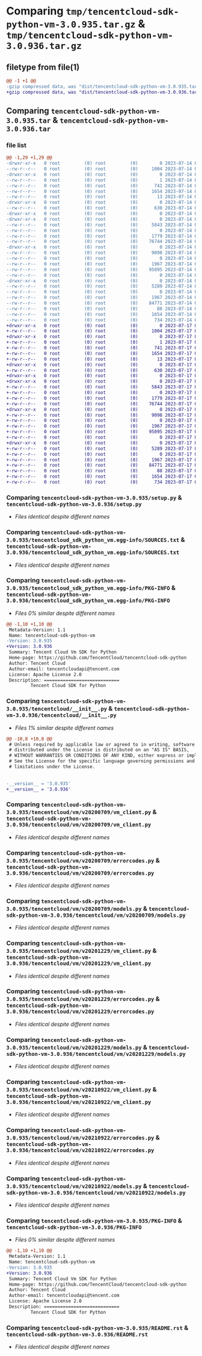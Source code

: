 # Comparing `tmp/tencentcloud-sdk-python-vm-3.0.935.tar.gz` & `tmp/tencentcloud-sdk-python-vm-3.0.936.tar.gz`

## filetype from file(1)

```diff
@@ -1 +1 @@
-gzip compressed data, was "dist/tencentcloud-sdk-python-vm-3.0.935.tar", last modified: Fri Jul 14 00:45:19 2023, max compression
+gzip compressed data, was "dist/tencentcloud-sdk-python-vm-3.0.936.tar", last modified: Mon Jul 17 00:39:18 2023, max compression
```

## Comparing `tencentcloud-sdk-python-vm-3.0.935.tar` & `tencentcloud-sdk-python-vm-3.0.936.tar`

### file list

```diff
@@ -1,29 +1,29 @@
-drwxr-xr-x   0 root         (0) root         (0)        0 2023-07-14 00:45:19.000000 tencentcloud-sdk-python-vm-3.0.935/
--rw-r--r--   0 root         (0) root         (0)     1004 2023-07-14 00:45:19.000000 tencentcloud-sdk-python-vm-3.0.935/setup.py
-drwxr-xr-x   0 root         (0) root         (0)        0 2023-07-14 00:45:19.000000 tencentcloud-sdk-python-vm-3.0.935/tencentcloud_sdk_python_vm.egg-info/
--rw-r--r--   0 root         (0) root         (0)        1 2023-07-14 00:45:19.000000 tencentcloud-sdk-python-vm-3.0.935/tencentcloud_sdk_python_vm.egg-info/dependency_links.txt
--rw-r--r--   0 root         (0) root         (0)      741 2023-07-14 00:45:19.000000 tencentcloud-sdk-python-vm-3.0.935/tencentcloud_sdk_python_vm.egg-info/SOURCES.txt
--rw-r--r--   0 root         (0) root         (0)     1654 2023-07-14 00:45:19.000000 tencentcloud-sdk-python-vm-3.0.935/tencentcloud_sdk_python_vm.egg-info/PKG-INFO
--rw-r--r--   0 root         (0) root         (0)       13 2023-07-14 00:45:19.000000 tencentcloud-sdk-python-vm-3.0.935/tencentcloud_sdk_python_vm.egg-info/top_level.txt
-drwxr-xr-x   0 root         (0) root         (0)        0 2023-07-14 00:45:19.000000 tencentcloud-sdk-python-vm-3.0.935/tencentcloud/
--rw-r--r--   0 root         (0) root         (0)      630 2023-07-14 00:45:19.000000 tencentcloud-sdk-python-vm-3.0.935/tencentcloud/__init__.py
-drwxr-xr-x   0 root         (0) root         (0)        0 2023-07-14 00:45:19.000000 tencentcloud-sdk-python-vm-3.0.935/tencentcloud/vm/
-drwxr-xr-x   0 root         (0) root         (0)        0 2023-07-14 00:45:19.000000 tencentcloud-sdk-python-vm-3.0.935/tencentcloud/vm/v20200709/
--rw-r--r--   0 root         (0) root         (0)     5843 2023-07-14 00:45:19.000000 tencentcloud-sdk-python-vm-3.0.935/tencentcloud/vm/v20200709/vm_client.py
--rw-r--r--   0 root         (0) root         (0)        0 2023-07-14 00:45:19.000000 tencentcloud-sdk-python-vm-3.0.935/tencentcloud/vm/v20200709/__init__.py
--rw-r--r--   0 root         (0) root         (0)     1779 2023-07-14 00:45:19.000000 tencentcloud-sdk-python-vm-3.0.935/tencentcloud/vm/v20200709/errorcodes.py
--rw-r--r--   0 root         (0) root         (0)    76744 2023-07-14 00:45:19.000000 tencentcloud-sdk-python-vm-3.0.935/tencentcloud/vm/v20200709/models.py
-drwxr-xr-x   0 root         (0) root         (0)        0 2023-07-14 00:45:19.000000 tencentcloud-sdk-python-vm-3.0.935/tencentcloud/vm/v20201229/
--rw-r--r--   0 root         (0) root         (0)     9098 2023-07-14 00:45:19.000000 tencentcloud-sdk-python-vm-3.0.935/tencentcloud/vm/v20201229/vm_client.py
--rw-r--r--   0 root         (0) root         (0)        0 2023-07-14 00:45:19.000000 tencentcloud-sdk-python-vm-3.0.935/tencentcloud/vm/v20201229/__init__.py
--rw-r--r--   0 root         (0) root         (0)     1967 2023-07-14 00:45:19.000000 tencentcloud-sdk-python-vm-3.0.935/tencentcloud/vm/v20201229/errorcodes.py
--rw-r--r--   0 root         (0) root         (0)    95095 2023-07-14 00:45:19.000000 tencentcloud-sdk-python-vm-3.0.935/tencentcloud/vm/v20201229/models.py
--rw-r--r--   0 root         (0) root         (0)        0 2023-07-14 00:45:19.000000 tencentcloud-sdk-python-vm-3.0.935/tencentcloud/vm/__init__.py
-drwxr-xr-x   0 root         (0) root         (0)        0 2023-07-14 00:45:19.000000 tencentcloud-sdk-python-vm-3.0.935/tencentcloud/vm/v20210922/
--rw-r--r--   0 root         (0) root         (0)     5289 2023-07-14 00:45:19.000000 tencentcloud-sdk-python-vm-3.0.935/tencentcloud/vm/v20210922/vm_client.py
--rw-r--r--   0 root         (0) root         (0)        0 2023-07-14 00:45:19.000000 tencentcloud-sdk-python-vm-3.0.935/tencentcloud/vm/v20210922/__init__.py
--rw-r--r--   0 root         (0) root         (0)     1967 2023-07-14 00:45:19.000000 tencentcloud-sdk-python-vm-3.0.935/tencentcloud/vm/v20210922/errorcodes.py
--rw-r--r--   0 root         (0) root         (0)    84771 2023-07-14 00:45:19.000000 tencentcloud-sdk-python-vm-3.0.935/tencentcloud/vm/v20210922/models.py
--rw-r--r--   0 root         (0) root         (0)       88 2023-07-14 00:45:19.000000 tencentcloud-sdk-python-vm-3.0.935/setup.cfg
--rw-r--r--   0 root         (0) root         (0)     1654 2023-07-14 00:45:19.000000 tencentcloud-sdk-python-vm-3.0.935/PKG-INFO
--rw-r--r--   0 root         (0) root         (0)      734 2023-07-14 00:45:19.000000 tencentcloud-sdk-python-vm-3.0.935/README.rst
+drwxr-xr-x   0 root         (0) root         (0)        0 2023-07-17 00:39:18.000000 tencentcloud-sdk-python-vm-3.0.936/
+-rw-r--r--   0 root         (0) root         (0)     1004 2023-07-17 00:39:18.000000 tencentcloud-sdk-python-vm-3.0.936/setup.py
+drwxr-xr-x   0 root         (0) root         (0)        0 2023-07-17 00:39:18.000000 tencentcloud-sdk-python-vm-3.0.936/tencentcloud_sdk_python_vm.egg-info/
+-rw-r--r--   0 root         (0) root         (0)        1 2023-07-17 00:39:18.000000 tencentcloud-sdk-python-vm-3.0.936/tencentcloud_sdk_python_vm.egg-info/dependency_links.txt
+-rw-r--r--   0 root         (0) root         (0)      741 2023-07-17 00:39:18.000000 tencentcloud-sdk-python-vm-3.0.936/tencentcloud_sdk_python_vm.egg-info/SOURCES.txt
+-rw-r--r--   0 root         (0) root         (0)     1654 2023-07-17 00:39:18.000000 tencentcloud-sdk-python-vm-3.0.936/tencentcloud_sdk_python_vm.egg-info/PKG-INFO
+-rw-r--r--   0 root         (0) root         (0)       13 2023-07-17 00:39:18.000000 tencentcloud-sdk-python-vm-3.0.936/tencentcloud_sdk_python_vm.egg-info/top_level.txt
+drwxr-xr-x   0 root         (0) root         (0)        0 2023-07-17 00:39:18.000000 tencentcloud-sdk-python-vm-3.0.936/tencentcloud/
+-rw-r--r--   0 root         (0) root         (0)      630 2023-07-17 00:39:18.000000 tencentcloud-sdk-python-vm-3.0.936/tencentcloud/__init__.py
+drwxr-xr-x   0 root         (0) root         (0)        0 2023-07-17 00:39:18.000000 tencentcloud-sdk-python-vm-3.0.936/tencentcloud/vm/
+drwxr-xr-x   0 root         (0) root         (0)        0 2023-07-17 00:39:18.000000 tencentcloud-sdk-python-vm-3.0.936/tencentcloud/vm/v20200709/
+-rw-r--r--   0 root         (0) root         (0)     5843 2023-07-17 00:39:18.000000 tencentcloud-sdk-python-vm-3.0.936/tencentcloud/vm/v20200709/vm_client.py
+-rw-r--r--   0 root         (0) root         (0)        0 2023-07-17 00:39:18.000000 tencentcloud-sdk-python-vm-3.0.936/tencentcloud/vm/v20200709/__init__.py
+-rw-r--r--   0 root         (0) root         (0)     1779 2023-07-17 00:39:18.000000 tencentcloud-sdk-python-vm-3.0.936/tencentcloud/vm/v20200709/errorcodes.py
+-rw-r--r--   0 root         (0) root         (0)    76744 2023-07-17 00:39:18.000000 tencentcloud-sdk-python-vm-3.0.936/tencentcloud/vm/v20200709/models.py
+drwxr-xr-x   0 root         (0) root         (0)        0 2023-07-17 00:39:18.000000 tencentcloud-sdk-python-vm-3.0.936/tencentcloud/vm/v20201229/
+-rw-r--r--   0 root         (0) root         (0)     9098 2023-07-17 00:39:18.000000 tencentcloud-sdk-python-vm-3.0.936/tencentcloud/vm/v20201229/vm_client.py
+-rw-r--r--   0 root         (0) root         (0)        0 2023-07-17 00:39:18.000000 tencentcloud-sdk-python-vm-3.0.936/tencentcloud/vm/v20201229/__init__.py
+-rw-r--r--   0 root         (0) root         (0)     1967 2023-07-17 00:39:18.000000 tencentcloud-sdk-python-vm-3.0.936/tencentcloud/vm/v20201229/errorcodes.py
+-rw-r--r--   0 root         (0) root         (0)    95095 2023-07-17 00:39:18.000000 tencentcloud-sdk-python-vm-3.0.936/tencentcloud/vm/v20201229/models.py
+-rw-r--r--   0 root         (0) root         (0)        0 2023-07-17 00:39:18.000000 tencentcloud-sdk-python-vm-3.0.936/tencentcloud/vm/__init__.py
+drwxr-xr-x   0 root         (0) root         (0)        0 2023-07-17 00:39:18.000000 tencentcloud-sdk-python-vm-3.0.936/tencentcloud/vm/v20210922/
+-rw-r--r--   0 root         (0) root         (0)     5289 2023-07-17 00:39:18.000000 tencentcloud-sdk-python-vm-3.0.936/tencentcloud/vm/v20210922/vm_client.py
+-rw-r--r--   0 root         (0) root         (0)        0 2023-07-17 00:39:18.000000 tencentcloud-sdk-python-vm-3.0.936/tencentcloud/vm/v20210922/__init__.py
+-rw-r--r--   0 root         (0) root         (0)     1967 2023-07-17 00:39:18.000000 tencentcloud-sdk-python-vm-3.0.936/tencentcloud/vm/v20210922/errorcodes.py
+-rw-r--r--   0 root         (0) root         (0)    84771 2023-07-17 00:39:18.000000 tencentcloud-sdk-python-vm-3.0.936/tencentcloud/vm/v20210922/models.py
+-rw-r--r--   0 root         (0) root         (0)       88 2023-07-17 00:39:18.000000 tencentcloud-sdk-python-vm-3.0.936/setup.cfg
+-rw-r--r--   0 root         (0) root         (0)     1654 2023-07-17 00:39:18.000000 tencentcloud-sdk-python-vm-3.0.936/PKG-INFO
+-rw-r--r--   0 root         (0) root         (0)      734 2023-07-17 00:39:18.000000 tencentcloud-sdk-python-vm-3.0.936/README.rst
```

### Comparing `tencentcloud-sdk-python-vm-3.0.935/setup.py` & `tencentcloud-sdk-python-vm-3.0.936/setup.py`

 * *Files identical despite different names*

### Comparing `tencentcloud-sdk-python-vm-3.0.935/tencentcloud_sdk_python_vm.egg-info/SOURCES.txt` & `tencentcloud-sdk-python-vm-3.0.936/tencentcloud_sdk_python_vm.egg-info/SOURCES.txt`

 * *Files identical despite different names*

### Comparing `tencentcloud-sdk-python-vm-3.0.935/tencentcloud_sdk_python_vm.egg-info/PKG-INFO` & `tencentcloud-sdk-python-vm-3.0.936/tencentcloud_sdk_python_vm.egg-info/PKG-INFO`

 * *Files 0% similar despite different names*

```diff
@@ -1,10 +1,10 @@
 Metadata-Version: 1.1
 Name: tencentcloud-sdk-python-vm
-Version: 3.0.935
+Version: 3.0.936
 Summary: Tencent Cloud Vm SDK for Python
 Home-page: https://github.com/TencentCloud/tencentcloud-sdk-python
 Author: Tencent Cloud
 Author-email: tencentcloudapi@tencent.com
 License: Apache License 2.0
 Description: ============================
         Tencent Cloud SDK for Python
```

### Comparing `tencentcloud-sdk-python-vm-3.0.935/tencentcloud/__init__.py` & `tencentcloud-sdk-python-vm-3.0.936/tencentcloud/__init__.py`

 * *Files 1% similar despite different names*

```diff
@@ -10,8 +10,8 @@
 # Unless required by applicable law or agreed to in writing, software
 # distributed under the License is distributed on an "AS IS" BASIS,
 # WITHOUT WARRANTIES OR CONDITIONS OF ANY KIND, either express or implied.
 # See the License for the specific language governing permissions and
 # limitations under the License.
 
 
-__version__ = '3.0.935'
+__version__ = '3.0.936'
```

### Comparing `tencentcloud-sdk-python-vm-3.0.935/tencentcloud/vm/v20200709/vm_client.py` & `tencentcloud-sdk-python-vm-3.0.936/tencentcloud/vm/v20200709/vm_client.py`

 * *Files identical despite different names*

### Comparing `tencentcloud-sdk-python-vm-3.0.935/tencentcloud/vm/v20200709/errorcodes.py` & `tencentcloud-sdk-python-vm-3.0.936/tencentcloud/vm/v20200709/errorcodes.py`

 * *Files identical despite different names*

### Comparing `tencentcloud-sdk-python-vm-3.0.935/tencentcloud/vm/v20200709/models.py` & `tencentcloud-sdk-python-vm-3.0.936/tencentcloud/vm/v20200709/models.py`

 * *Files identical despite different names*

### Comparing `tencentcloud-sdk-python-vm-3.0.935/tencentcloud/vm/v20201229/vm_client.py` & `tencentcloud-sdk-python-vm-3.0.936/tencentcloud/vm/v20201229/vm_client.py`

 * *Files identical despite different names*

### Comparing `tencentcloud-sdk-python-vm-3.0.935/tencentcloud/vm/v20201229/errorcodes.py` & `tencentcloud-sdk-python-vm-3.0.936/tencentcloud/vm/v20201229/errorcodes.py`

 * *Files identical despite different names*

### Comparing `tencentcloud-sdk-python-vm-3.0.935/tencentcloud/vm/v20201229/models.py` & `tencentcloud-sdk-python-vm-3.0.936/tencentcloud/vm/v20201229/models.py`

 * *Files identical despite different names*

### Comparing `tencentcloud-sdk-python-vm-3.0.935/tencentcloud/vm/v20210922/vm_client.py` & `tencentcloud-sdk-python-vm-3.0.936/tencentcloud/vm/v20210922/vm_client.py`

 * *Files identical despite different names*

### Comparing `tencentcloud-sdk-python-vm-3.0.935/tencentcloud/vm/v20210922/errorcodes.py` & `tencentcloud-sdk-python-vm-3.0.936/tencentcloud/vm/v20210922/errorcodes.py`

 * *Files identical despite different names*

### Comparing `tencentcloud-sdk-python-vm-3.0.935/tencentcloud/vm/v20210922/models.py` & `tencentcloud-sdk-python-vm-3.0.936/tencentcloud/vm/v20210922/models.py`

 * *Files identical despite different names*

### Comparing `tencentcloud-sdk-python-vm-3.0.935/PKG-INFO` & `tencentcloud-sdk-python-vm-3.0.936/PKG-INFO`

 * *Files 0% similar despite different names*

```diff
@@ -1,10 +1,10 @@
 Metadata-Version: 1.1
 Name: tencentcloud-sdk-python-vm
-Version: 3.0.935
+Version: 3.0.936
 Summary: Tencent Cloud Vm SDK for Python
 Home-page: https://github.com/TencentCloud/tencentcloud-sdk-python
 Author: Tencent Cloud
 Author-email: tencentcloudapi@tencent.com
 License: Apache License 2.0
 Description: ============================
         Tencent Cloud SDK for Python
```

### Comparing `tencentcloud-sdk-python-vm-3.0.935/README.rst` & `tencentcloud-sdk-python-vm-3.0.936/README.rst`

 * *Files identical despite different names*

